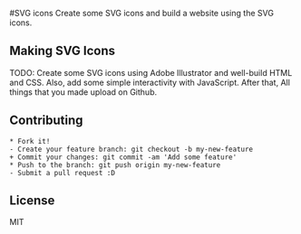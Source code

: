 #SVG icons
Create some SVG icons and build a website using the SVG icons.

## Making SVG Icons
TODO: Create some SVG icons using Adobe Illustrator and well-build HTML and CSS. Also, add some simple interactivity with JavaScript. After that, All things that you made upload on Github.

## Contributing

    * Fork it!
    - Create your feature branch: git checkout -b my-new-feature
    + Commit your changes: git commit -am 'Add some feature'
    * Push to the branch: git push origin my-new-feature
    - Submit a pull request :D

## License
MIT
